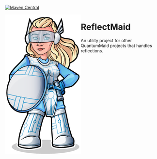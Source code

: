[![Maven Central](https://maven-badges.herokuapp.com/maven-central/de.quantummaid.reflectmaid/reflectmaid-parent/badge.svg)](https://maven-badges.herokuapp.com/maven-central/de.quantummaid.reflectmaid/reflectmaid-parent)

<img src="quantummaid_logo.png" align="left"/>

# ReflectMaid

An utility project for other QuantumMaid projects that handles reflections. 
